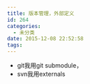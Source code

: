 ```yaml
---
title: 版本管理，外部定义
id: 264
categories:
  - 未分类
date: 2015-12-08 22:52:58
tags:
---
```


*   git我用git submodule，
*   svn我用externals